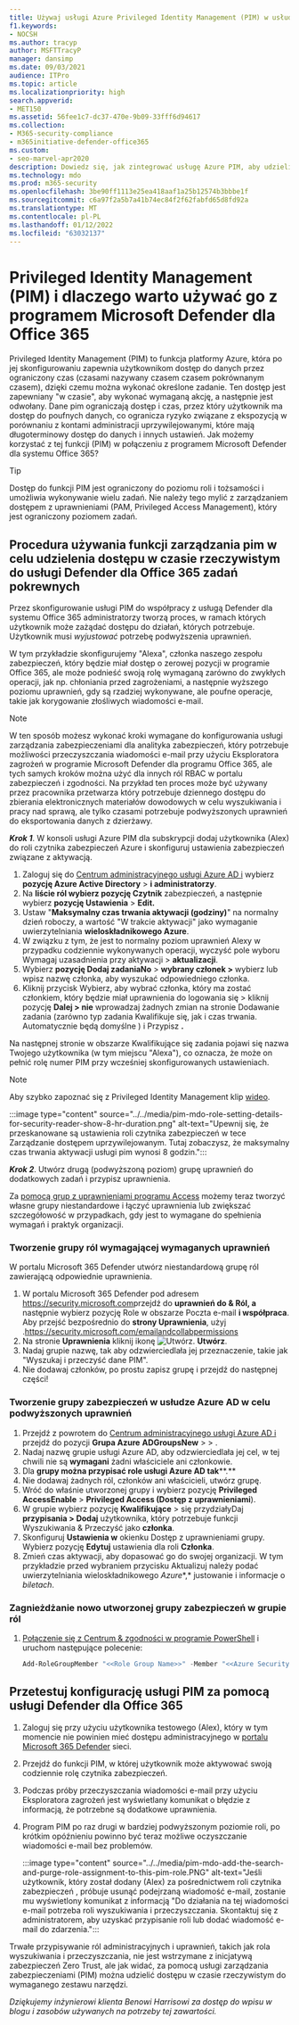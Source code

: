 ```yaml
---
title: Używaj usługi Azure Privileged Identity Management (PIM) w usłudze Microsoft Defender Office 365, aby ograniczyć dostęp administratora do narzędzi do ochrony przed cyberzagrożeniami.
f1.keywords:
- NOCSH
ms.author: tracyp
author: MSFTTracyP
manager: dansimp
ms.date: 09/03/2021
audience: ITPro
ms.topic: article
ms.localizationpriority: high
search.appverid:
- MET150
ms.assetid: 56fee1c7-dc37-470e-9b09-33fff6d94617
ms.collection:
- M365-security-compliance
- m365initiative-defender-office365
ms.custom:
- seo-marvel-apr2020
description: Dowiedz się, jak zintegrować usługę Azure PIM, aby udzielić użytkownikom dostępu na czas i w ograniczonym czasie w celu wykonania podwyższonych uprawnień zadań w usłudze Microsoft Defender Office 365, co obniża ryzyko związane z danymi.
ms.technology: mdo
ms.prod: m365-security
ms.openlocfilehash: 3be90ff1113e25ea418aaf1a25b12574b3bbbe1f
ms.sourcegitcommit: c6a97f2a5b7a41b74ec84f2f62fabfd65d8fd92a
ms.translationtype: MT
ms.contentlocale: pl-PL
ms.lasthandoff: 01/12/2022
ms.locfileid: "63032137"
---
```

<!--A-->
# <a name="privileged-identity-management-pim-and-why-to-use-it-with-microsoft-defender-for-office-365"></a>Privileged Identity Management (PIM) i dlaczego warto używać go z programem Microsoft Defender dla Office 365

Privileged Identity Management (PIM) to funkcja platformy Azure, która po jej skonfigurowaniu zapewnia użytkownikom dostęp do danych przez ograniczony czas (czasami nazywany czasem czasem pokrównanym czasem), dzięki czemu można wykonać określone zadanie. Ten dostęp jest zapewniany "w czasie", aby wykonać wymaganą akcję, a następnie jest odwołany. Dane pim ograniczają dostęp i czas, przez który użytkownik ma dostęp do poufnych danych, co ogranicza ryzyko związane z ekspozycją w porównaniu z kontami administracji uprzywilejowanymi, które mają długoterminowy dostęp do danych i innych ustawień. Jak możemy korzystać z tej funkcji (PIM) w połączeniu z programem Microsoft Defender dla systemu Office 365?

> [!TIP]
> Dostęp do funkcji PIM jest ograniczony do poziomu roli i tożsamości i umożliwia wykonywanie wielu zadań. Nie należy tego mylić z zarządzaniem dostępem z uprawnieniami (PAM, Privileged Access Management), który jest ograniczony poziomem zadań.

## <a name="steps-to-use-pim-to-grant-just-in-time-access-to-defender-for-office-365-related-tasks"></a>Procedura używania funkcji zarządzania pim w celu udzielenia dostępu w czasie rzeczywistym do usługi Defender dla Office 365 zadań pokrewnych

Przez skonfigurowanie usługi PIM do współpracy z usługą Defender dla systemu Office 365 administratorzy tworzą proces, w ramach których użytkownik może zażądać dostępu do działań, których potrzebuje. Użytkownik musi *wyjustować* potrzebę podwyższenia uprawnień.

W tym przykładzie skonfigurujemy "Alexa", członka naszego zespołu zabezpieczeń, który będzie miał dostęp o zerowej pozycji w programie Office 365, ale może podnieść swoją rolę wymaganą zarówno do zwykłych operacji, jak np. chłoniania przed zagrożeniami, a następnie wyższego poziomu uprawnień, gdy są rzadziej wykonywane, ale poufne [](remediate-malicious-email-delivered-office-365.md) operacje, takie jak korygowanie złośliwych wiadomości e-mail.[](threat-hunting-in-threat-explorer.md)

> [!NOTE]
> W ten sposób możesz wykonać kroki wymagane do konfigurowania usługi zarządzania zabezpieczeniami dla analityka zabezpieczeń, który potrzebuje możliwości przeczyszczania wiadomości e-mail przy użyciu Eksploratora zagrożeń w programie Microsoft Defender dla programu Office 365, ale tych samych kroków można użyć dla innych ról RBAC w portalu zabezpieczeń i zgodności. Na przykład ten proces może być używany przez pracownika przetwarza który potrzebuje dziennego dostępu do zbierania elektronicznych materiałów dowodowych w celu wyszukiwania i pracy nad sprawą, ale tylko czasami potrzebuje podwyższonych uprawnień do eksportowania danych z dzierżawy.

***Krok 1***. W konsoli usługi Azure PIM dla subskrypcji dodaj użytkownika (Alex) do roli czytnika zabezpieczeń Azure i skonfiguruj ustawienia zabezpieczeń związane z aktywacją.

1. Zaloguj się do [Centrum administracyjnego usługi Azure AD i](https://aad.portal.azure.com/) wybierz **pozycję Azure Active Directory** >  **i administratorzy**.
2. Na **liście ról wybierz pozycję Czytnik** zabezpieczeń, a następnie wybierz **pozycję Ustawienia** >  **Edit.**
3. Ustaw "**Maksymalny czas trwania aktywacji (godziny)**" na normalny dzień roboczy, a wartość "W trakcie aktywacji" jako wymaganie uwierzytelniania **wieloskładnikowego Azure**.
4. W związku z tym, że jest to normalny poziom uprawnień Alexy w przypadku codziennie wykonywanych operacji, wyczyść pole wyboru Wymagaj uzasadnienia przy aktywacji > **aktualizacji**.
5. Wybierz **pozycję Dodaj zadaniaNo** >  **wybrany członek >** wybierz lub wpisz nazwę członka, aby wyszukać odpowiedniego członka.
6. Kliknij przycisk  Wybierz, aby wybrać członka, który ma zostać członkiem, który będzie miał uprawnienia do logowania się > kliknij pozycję **Dalej > nie** wprowadzaj żadnych zmian na stronie Dodawanie zadania (zarówno  typ zadania Kwalifikuje  się, jak i czas trwania. Automatycznie będą domyślne ) i Przypisz **.**

Na następnej stronie w obszarze Kwalifikujące się zadania pojawi się nazwa Twojego użytkownika (w tym miejscu "Alexa"), co oznacza, że może on pełnić rolę numer PIM przy wcześniej skonfigurowanych ustawieniach.

> [!NOTE]
> Aby szybko zapoznać się z Privileged Identity Management klip [wideo](https://www.youtube.com/watch?v=VQMAg0sa_lE).

:::image type="content" source="../../media/pim-mdo-role-setting-details-for-security-reader-show-8-hr-duration.png" alt-text="Upewnij się, że przeskanowane są ustawienia roli czytnika zabezpieczeń w tece Zarządzanie dostępem uprzywilejowanym. Tutaj zobaczysz, że maksymalny czas trwania aktywacji usługi pim wynosi 8 godzin.":::

***Krok 2***. Utwórz drugą (podwyższoną poziom) grupę uprawnień do dodatkowych zadań i przypisz uprawnienia.

Za [pomocą grup z uprawnieniami programu Access](/azure/active-directory/privileged-identity-management/groups-features) możemy teraz tworzyć własne grupy niestandardowe i łączyć uprawnienia lub zwiększać szczegółowość w przypadkach, gdy jest to wymagane do spełnienia wymagań i praktyk organizacji.

### <a name="create-a-role-group-requiring-the-permissions-we-need"></a>Tworzenie grupy ról wymagającej wymaganych uprawnień

W portalu Microsoft 365 Defender utwórz niestandardową grupę ról zawierającą odpowiednie uprawnienia.

1. W portalu Microsoft 365 Defender pod adresem <https://security.microsoft.com>przejdź do **uprawnień do & Ról, a** następnie wybierz pozycję Role w obszarze Poczta e-mail **i współpraca**. Aby przejść bezpośrednio do **strony Uprawnienia**, użyj .<https://security.microsoft.com/emailandcollabpermissions>
2. Na stronie **Uprawnienia** kliknij ikonę ![Utwórz.](../../media/m365-cc-sc-create-icon.png) **Utwórz**.
3. Nadaj grupie nazwę, tak aby odzwierciedlała jej przeznaczenie, takie jak "Wyszukaj i przeczyść dane PIM".
4. Nie dodawaj członków, po prostu zapisz grupę i przejdź do następnej części!

### <a name="create-the-security-group-in-azure-ad-for-elevated-permissions"></a>Tworzenie grupy zabezpieczeń w usłudze Azure AD w celu podwyższonych uprawnień

1. Przejdź z powrotem do [Centrum administracyjnego usługi Azure AD i](https://aad.portal.azure.com/) przejdź do pozycji **Grupa Azure** **ADGroupsNew** >  > .
2. Nadaj nazwę grupie usługi Azure AD, aby odzwierciedlała jej cel, w tej chwili nie są **wymagani** żadni właściciele ani członkowie.
3. Dla **grupy można przypisać role usługi Azure AD tak****.**
4. Nie dodawaj żadnych ról, członków ani właścicieli, utwórz grupę.
5. Wróć do właśnie utworzonej grupy i wybierz pozycję **Privileged AccessEnable** >  **Privileged Access (Dostęp z uprawnieniami**).
6. W grupie wybierz pozycję **Kwalifikujące** >  się przydziałyDaj **przypisania > Dodaj** użytkownika, który potrzebuje funkcji Wyszukiwania & Przeczyść jako **członka**.
7. Skonfiguruj **Ustawienia w** okienku Dostęp z uprawnieniami grupy. Wybierz pozycję **Edytuj** ustawienia dla roli **Członka**.
8. Zmień czas aktywacji, aby dopasować go do swojej organizacji. W tym przykładzie przed wybraniem przycisku Aktualizuj należy podać uwierzytelniania wieloskładnikowego *Azure**,* justowanie i informacje o *biletach*.

### <a name="nest-the-newly-created-security-group-into-the-role-group"></a>Zagnieżdżanie nowo utworzonej grupy zabezpieczeń w grupie ról

1. [Połączenie się z Centrum & zgodności w programie PowerShell](/powershell/exchange/connect-to-scc-powershell) i uruchom następujące polecenie:

   ```powershell
   Add-RoleGroupMember "<<Role Group Name>>" -Member "<<Azure Security Group>>"`
   ```

## <a name="test-your-configuration-of-pim-with-defender-for-office-365"></a>Przetestuj konfigurację usługi PIM za pomocą usługi Defender dla Office 365

1. Zaloguj się przy użyciu użytkownika testowego (Alex), który w tym momencie nie powinien mieć dostępu administracyjnego w [portalu Microsoft 365 Defender](/microsoft-365/security/defender/overview-security-center) sieci.
2. Przejdź do funkcji PIM, w której użytkownik może aktywować swoją codziennie rolę czytnika zabezpieczeń.
3. Podczas próby przeczyszczania wiadomości e-mail przy użyciu Eksploratora zagrożeń jest wyświetlany komunikat o błędzie z informacją, że potrzebne są dodatkowe uprawnienia.
4. Program PIM po raz drugi w bardziej podwyższonym poziomie roli, po krótkim opóźnieniu powinno być teraz możliwe oczyszczanie wiadomości e-mail bez problemów.

   :::image type="content" source="../../media/pim-mdo-add-the-search-and-purge-role-assignment-to-this-pim-role.PNG" alt-text="Jeśli użytkownik, który został dodany (Alex) za pośrednictwem roli czytnika zabezpieczeń , próbuje usunąć podejrzaną wiadomość e-mail, zostanie mu wyświetlony komunikat z informacją &quot;Do działania na tej wiadomości e-mail potrzeba roli wyszukiwania i przeczyszczania. Skontaktuj się z administratorem, aby uzyskać przypisanie roli lub dodać wiadomość e-mail do zdarzenia.":::

Trwałe przypisywanie ról administracyjnych i uprawnień, takich jak rola wyszukiwania i przeczyszczania, nie jest wstrzymane z inicjatywą zabezpieczeń Zero Trust, ale jak widać, za pomocą usługi zarządzania zabezpieczeniami (PIM) można udzielić dostępu w czasie rzeczywistym do wymaganego zestawu narzędzi.

*Dziękujemy inżynierowi klienta Benowi Harrisowi za dostęp do wpisu w blogu i zasobów używanych na potrzeby tej zawartości.*

<!--A-->